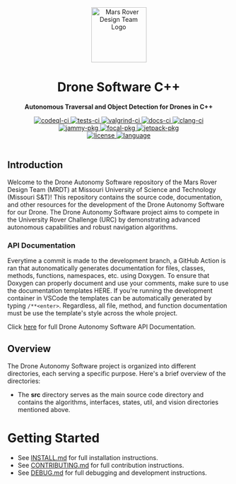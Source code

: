 <div align="center">
  <a href="https://github.com/missourimrdt/drone_autonomy_software">
    <img width="125" src="https://i.postimg.cc/XYtdp84Z/logo.png" alt="Mars Rover Design Team Logo">
  </a>
  <h1>Drone Software C++</h1>
  <p><b>Autonomous Traversal and Object Detection for Drones in C++</b></p>
  <div>
    <a href="https://github.com/MissouriMRDT/Drone_Autonomy_Software/actions/workflows/codeql.yml">
      <img src="https://img.shields.io/github/actions/workflow/status/missourimrdt/drone_autonomy_software/codeql.yml?branch=development&label=CodeQL&style=flat-round" alt="codeql-ci" />
    </a>
    <a href="https://github.com/MissouriMRDT/Drone_Autonomy_Software/actions/workflows/tests.yml">
      <img src="https://img.shields.io/github/actions/workflow/status/missourimrdt/drone_autonomy_software/tests.yml?branch=development&label=Unit%20Tests&style=flat-round" alt="tests-ci" />
    </a>
    <a href="https://github.com/MissouriMRDT/Drone_Autonomy_Software/actions/workflows/valgrind.yml">
      <img src="https://img.shields.io/github/actions/workflow/status/missourimrdt/drone_autonomy_software/valgrind.yml?branch=development&label=Valgrind&style=flat-round" alt="valgrind-ci" />
    </a>
    <a href="https://github.com/MissouriMRDT/Drone_Autonomy_Software/actions/workflows/doxygen_generate.yml">
      <img src="https://img.shields.io/github/actions/workflow/status/missourimrdt/drone_autonomy_software/doxygen_generate.yml?branch=development&label=Docs&style=flat-round" alt="docs-ci" />
    </a>
    <a href="https://github.com/MissouriMRDT/Drone_Autonomy_Software/actions/workflows/clang_check.yml">
      <img src="https://img.shields.io/github/actions/workflow/status/missourimrdt/drone_autonomy_software/clang_check.yml?branch=development&label=Clang&style=flat-round" alt="clang-ci" />
    </a>
  </div>
  <div>
    <a href="https://github.com/MissouriMRDT/Drone_Autonomy_Software/pkgs/container/drone-jammy">
      <img src="https://img.shields.io/badge/Ubuntu_Jammy-2023--09--06-orange" alt="jammy-pkg" />
    </a>
    <a href="https://github.com/MissouriMRDT/Drone_Autonomy_Software/pkgs/container/drone-focal">
      <img src="https://img.shields.io/badge/Ubuntu_Focal-2023--09--06-orange" alt="focal-pkg" />
    </a>
    <a href="https://github.com/MissouriMRDT/Drone_Autonomy_Software/pkgs/container/drone-jetpack">
      <img src="https://img.shields.io/badge/JetPack-2023--09--06-orange" alt="jetpack-pkg" />
    </a>
  </div>
  <div>
    <a href="https://www.gnu.org/licenses/gpl-3.0.en.html">
      <img src="https://img.shields.io/badge/license-GPLv3-blue.svg?style=flat-round" alt="license" />
    </a>
    <a href="https://en.cppreference.com/w/cpp/20">
      <img src="https://img.shields.io/badge/language-C%2B%2B20-blue.svg?style=flat-round" alt="language" />
    </a>
  </div>
</div>
<br>

## Introduction

Welcome to the Drone Autonomy Software repository of the Mars Rover Design Team (MRDT) at Missouri University of Science and Technology (Missouri S&T)! This repository contains the source code, documentation, and other resources for the development of the Drone Autonomy Software for our Drone. The Drone Autonomy Software project aims to compete in the University Rover Challenge (URC) by demonstrating advanced autonomous capabilities and robust navigation algorithms.

### API Documentation
Everytime a commit is made to the development branch, a GitHub Action is ran that autonomatically generates documentation for files, classes, methods, functions, namespaces, etc. using Doxygen. To ensure that Doxygen can properly document and use your comments, make sure to use the documentation templates HERE. If you're running the development container in VSCode the templates can be automatically generated by typing `/**<enter>`. Regardless, all file, method, and function documentation must be use the template's style across the whole project.

Click [here](https://missourimrdt.github.io/Drone_Autonomy_Software/) for full Drone Autonomy Software API Documentation.

## Overview

The Drone Autonomy Software project is organized into different directories, each serving a specific purpose. Here's a brief overview of the directories:

- The **src** directory serves as the main source code directory and contains the algorithms, interfaces, states, util, and vision directories mentioned above.

# Getting Started

- See [INSTALL.md](INSTALL.md) for full installation instructions.
- See [CONTRIBUTING.md](CONTRIBUTING.md) for full contribution instructions.
- See [DEBUG.md](DEBUG.md) for full debugging and development instructions.